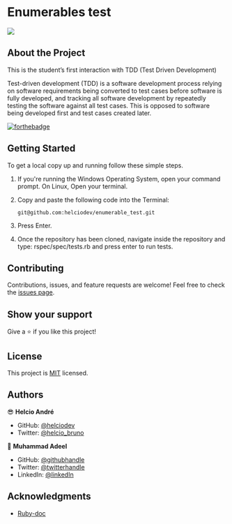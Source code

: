 

# Enumerables test

![](https://img.shields.io/badge/Microverse-blueviolet)

## About the Project

<p>This is the student’s first interaction with TDD (Test Driven Development)</p>
<p>Test-driven development (TDD) is a software development process relying on software requirements being converted to test cases before software is fully developed, and tracking all software development by repeatedly testing the software against all test cases. This is opposed to software being developed first and test cases created later.</p>


[![forthebadge](https://forthebadge.com/images/badges/made-with-ruby.svg)](https://forthebadge.com)

## Getting Started

To get a local copy up and running follow these simple steps.

1. If you're running the Windows Operating System, open your command prompt. On Linux, Open your terminal.

2. Copy and paste the following code into the Terminal:

   `git@github.com:helciodev/enumerable_test.git`

3. Press Enter.

4. Once the repository has been cloned, navigate inside the repository and type: rspec/spec/tests.rb and press enter to run tests.


## Contributing

Contributions, issues, and feature requests are welcome!
Feel free to check the [issues page](https://github.com/helciodev/enumerable_test/issues).

## Show your support

Give a ⭐️ if you like this project!

## License

This project is [MIT](https://github.com/helciodev/enumerable_test/blob/development/LICENSE) licensed.

## Authors


😎 **Helcio André**

- GitHub: [@helciodev](https://github.com/helciodev)
- Twitter: [@helcio_bruno](https://twitter.com/helcio_bruno)

👤 **Muhammad Adeel**
- GitHub: [@githubhandle](https://github.com/bashforger)
- Twitter: [@twitterhandle](https://twitter.com/bashforge)
- LinkedIn: [@linkedIn](https://www.linkedin.com/in/muhammad-adeel-danish/)

## Acknowledgments

- [Ruby-doc](https://ruby-doc.org/core-2.6.5)
